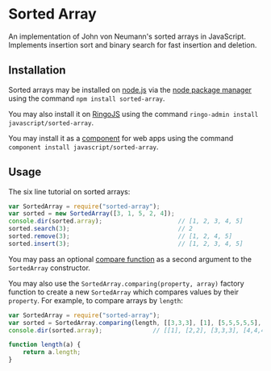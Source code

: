 # Sorted Array #

An implementation of John von Neumann's sorted arrays in JavaScript. Implements insertion sort and binary search for fast insertion and deletion.

## Installation ##

Sorted arrays may be installed on [node.js](http://nodejs.org/ "node.js") via the [node package manager](https://npmjs.org/ "npm") using the command `npm install sorted-array`.

You may also install it on [RingoJS](http://ringojs.org/ "Home - RingoJS") using the command `ringo-admin install javascript/sorted-array`.

You may install it as a [component](https://github.com/component/component "component/component") for web apps using the command `component install javascript/sorted-array`.

## Usage ##

The six line tutorial on sorted arrays:

```javascript
var SortedArray = require("sorted-array");
var sorted = new SortedArray([3, 1, 5, 2, 4]);
console.dir(sorted.array);                     // [1, 2, 3, 4, 5]
sorted.search(3);                              // 2
sorted.remove(3);                              // [1, 2, 4, 5]
sorted.insert(3);                              // [1, 2, 3, 4, 5]
```

You may pass an optional [compare function](https://developer.mozilla.org/en-US/docs/Web/JavaScript/Reference/Global_Objects/Array/sort) as a second argument to the `SortedArray` constructor.

You may also use the `SortedArray.comparing(property, array)` factory function to create a new `SortedArray` which compares values by their `property`. For example, to compare arrays by `length`:

```javascript
var SortedArray = require("sorted-array");
var sorted = SortedArray.comparing(length, [[3,3,3], [1], [5,5,5,5,5], [2,2], [4,4,4,4]]);
console.dir(sorted.array);              // [[1], [2,2], [3,3,3], [4,4,4,4], [5,5,5,5,5]]

function length(a) {
    return a.length;
}
```
